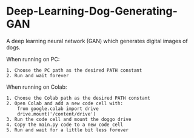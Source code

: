 # Deep-Learning-Dog-Generating-GAN
A deep learning neural network (GAN) which generates digital images of dogs.

When running on PC:
    
    1. Choose the PC path as the desired PATH constant
    2. Run and wait forever

When running on Colab:
    
    1. Choose the Colab path as the desired PATH constant
    2. Open Colab and add a new code cell with:
        from google.colab import drive
        drive.mount('/content/drive')
    3. Run the code cell and mount the doggo drive
    4. Copy the main.py code to a new code cell
    5. Run and wait for a little bit less forever